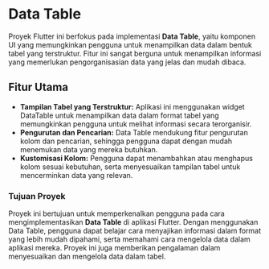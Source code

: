 # Data Table

Proyek Flutter ini berfokus pada implementasi **Data Table**, yaitu komponen UI yang memungkinkan pengguna untuk menampilkan data dalam bentuk tabel yang terstruktur. Fitur ini sangat berguna untuk menampilkan informasi yang memerlukan pengorganisasian data yang jelas dan mudah dibaca.

## Fitur Utama
- **Tampilan Tabel yang Terstruktur:** Aplikasi ini menggunakan widget DataTable untuk menampilkan data dalam format tabel yang memungkinkan pengguna untuk melihat informasi secara terorganisir.
- **Pengurutan dan Pencarian:** Data Table mendukung fitur pengurutan kolom dan pencarian, sehingga pengguna dapat dengan mudah menemukan data yang mereka butuhkan.
- **Kustomisasi Kolom:** Pengguna dapat menambahkan atau menghapus kolom sesuai kebutuhan, serta menyesuaikan tampilan tabel untuk mencerminkan data yang relevan.

### Tujuan Proyek
Proyek ini bertujuan untuk memperkenalkan pengguna pada cara mengimplementasikan **Data Table** di aplikasi Flutter. Dengan menggunakan Data Table, pengguna dapat belajar cara menyajikan informasi dalam format yang lebih mudah dipahami, serta memahami cara mengelola data dalam aplikasi mereka. Proyek ini juga memberikan pengalaman dalam menyesuaikan dan mengelola data dalam tabel.
